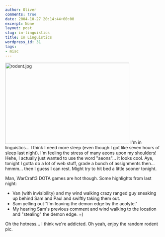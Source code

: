 ```yaml
---
author: Oliver
comments: true
date: 2004-10-27 20:14:44+00:00
excerpt: None
layout: post
slug: in-linguistics
title: In Linguistics
wordpress_id: 31
tags:
- misc
---
```


<img alt="rodent.jpg" src="http://www.oliverweb.com/images05/blog/rodent.jpg" width="399" height="262" />
I'm in linguistics... I think I need more sleep (even though I got like seven hours of sleep last night). I'm feeling the stress of many aeons upon my shoulders! Hehe, I actually just wanted to use the word "aeons"... it looks cool. Aye, tonight I gotta do a lot of web stuff, grade a bunch of assignments then... hmmm... then I guess I can rest. Might try to hit bed a little sooner tonight.

Man, WarCraft3 DOTA games are hot though. Some highlights from last night:<ul><li>Van (with invisibility) and my wind walking crazy ranged guy sneaking up behind Sam and Paul and swiftly taking them out.</li><li>Sam yelling out "I'm leaving the demon edge by the acolyte."</li><li>My hearing Sam's previous comment and wind walking to the location and "stealing" the demon edge. =)</li></ul>Oh the hotness... I think we're addicted.  Oh yeah, enjoy the random rodent pic.